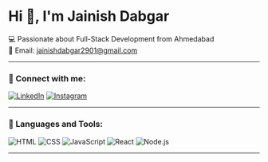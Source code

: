 # Hi 👋, I'm Jainish Dabgar

💻 Passionate about Full-Stack Development from Ahmedabad  
📧 Email: jainishdabgar2901@gmail.com

---

### 🔗 Connect with me:

[![LinkedIn](https://img.shields.io/badge/LinkedIn-blue?style=for-the-badge&logo=linkedin)](https://www.linkedin.com/in/jainish-dabgar-8b8b20189)
[![Instagram](https://img.shields.io/badge/Instagram-pink?style=for-the-badge&logo=instagram)](https://www.instagram.com/dabgar.jainish.29)

---

### 🚀 Languages and Tools:

![HTML](https://img.shields.io/badge/-HTML5-E34F26?style=flat-square&logo=html5&logoColor=white)
![CSS](https://img.shields.io/badge/-CSS3-1572B6?style=flat-square&logo=css3)
![JavaScript](https://img.shields.io/badge/-JavaScript-black?style=flat-square&logo=javascript)
![React](https://img.shields.io/badge/-React-blue?style=flat-square&logo=react)
![Node.js](https://img.shields.io/badge/-Node.js-green?style=flat-square&logo=node.js)

---

